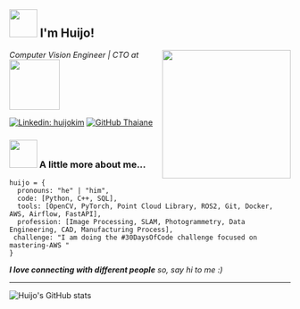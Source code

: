 <h2> <img src="https://media.giphy.com/media/MPxg9U887PS0B8XT4J/giphy.gif" width="50"> I'm Huijo!</h2>
<img align='right' src="https://media.giphy.com/media/bAQH7WXKqtIBrPs7sR/giphy.gif" width="230">
<p><em>Computer Vision Engineer | CTO at <img src="https://www.hexafarms.com/images/logo.svg" width="90">
</em></p>

[![Linkedin: huijokim](https://img.shields.io/badge/-ccomkhj-blue?style=flat-square&logo=Linkedin&logoColor=white&link=https://www.linkedin.com/in/khj17/)](https://www.linkedin.com/in/khj17/)
[![GitHub Thaiane](https://img.shields.io/github/followers/ccomkhj?label=follow&style=social)](https://github.com/ccomkhj)


### <img src="https://media.giphy.com/media/SZHwh5YOmhJ3MVyhtD/giphy.gif" width="50"> A little more about me...  

```
huijo = {
  pronouns: "he" | "him",
  code: [Python, C++, SQL],
  tools: [OpenCV, PyTorch, Point Cloud Library, ROS2, Git, Docker, AWS, Airflow, FastAPI],
  profession: [Image Processing, SLAM, Photogrammetry, Data Engineering, CAD, Manufacturing Process],
 challenge: "I am doing the #30DaysOfCode challenge focused on mastering-AWS "
}
```

<em><b>I love connecting with different people</b> so, say hi to me</b> :)</em> 

---

![Huijo's GitHub stats](https://github-readme-stats.vercel.app/api?username=ccomkhj&show_icons=true) </br>
<!-- ![Top Langs](https://github-readme-stats.vercel.app/api/top-langs/?username=ccomkhj) -->
